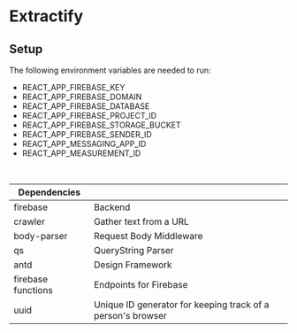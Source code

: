 # Extractify
## Setup
The following environment variables are needed to run: 
- REACT_APP_FIREBASE_KEY
- REACT_APP_FIREBASE_DOMAIN
- REACT_APP_FIREBASE_DATABASE
- REACT_APP_FIREBASE_PROJECT_ID
- REACT_APP_FIREBASE_STORAGE_BUCKET
- REACT_APP_FIREBASE_SENDER_ID
- REACT_APP_MESSAGING_APP_ID
- REACT_APP_MEASUREMENT_ID

<br>

| Dependencies        |                                                                     |
|---------------------|---------------------------------------------------------------------|
| firebase            | Backend                                                             |
| crawler             | Gather text from a URL                                              |
| body-parser         | Request Body Middleware                                             |
| qs                  | QueryString Parser                                                  |
| antd                | Design Framework                                                    |
| firebase functions  | Endpoints for Firebase                                              |
| uuid                | Unique ID generator for keeping track of a person's browser         |
